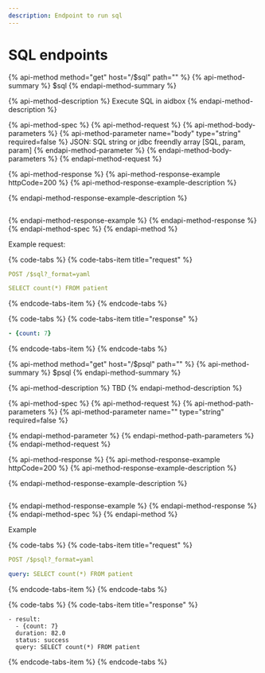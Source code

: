 ```yaml
---
description: Endpoint to run sql
---
```


# SQL endpoints

{% api-method method="get" host="<base-url>/$sql" path="" %}
{% api-method-summary %}
$sql
{% endapi-method-summary %}

{% api-method-description %}
Execute SQL in aidbox
{% endapi-method-description %}

{% api-method-spec %}
{% api-method-request %}
{% api-method-body-parameters %}
{% api-method-parameter name="body" type="string" required=false %}
JSON: SQL string or jdbc freendly array  \[SQL, param, param\]
{% endapi-method-parameter %}
{% endapi-method-body-parameters %}
{% endapi-method-request %}

{% api-method-response %}
{% api-method-response-example httpCode=200 %}
{% api-method-response-example-description %}

{% endapi-method-response-example-description %}

```

```
{% endapi-method-response-example %}
{% endapi-method-response %}
{% endapi-method-spec %}
{% endapi-method %}

Example request:

{% code-tabs %}
{% code-tabs-item title="request" %}
```yaml
POST /$sql?_format=yaml

SELECT count(*) FROM patient
```
{% endcode-tabs-item %}
{% endcode-tabs %}

{% code-tabs %}
{% code-tabs-item title="response" %}
```yaml
- {count: 7}
```
{% endcode-tabs-item %}
{% endcode-tabs %}

{% api-method method="get" host="<base-url>/$psql" path="" %}
{% api-method-summary %}
$psql
{% endapi-method-summary %}

{% api-method-description %}
TBD
{% endapi-method-description %}

{% api-method-spec %}
{% api-method-request %}
{% api-method-path-parameters %}
{% api-method-parameter name="" type="string" required=false %}

{% endapi-method-parameter %}
{% endapi-method-path-parameters %}
{% endapi-method-request %}

{% api-method-response %}
{% api-method-response-example httpCode=200 %}
{% api-method-response-example-description %}

{% endapi-method-response-example-description %}

```

```
{% endapi-method-response-example %}
{% endapi-method-response %}
{% endapi-method-spec %}
{% endapi-method %}

Example

{% code-tabs %}
{% code-tabs-item title="request" %}
```yaml
POST /$psql?_format=yaml

query: SELECT count(*) FROM patient
```
{% endcode-tabs-item %}
{% endcode-tabs %}

{% code-tabs %}
{% code-tabs-item title="response" %}
```text
- result:
  - {count: 7}
  duration: 82.0
  status: success
  query: SELECT count(*) FROM patient
```
{% endcode-tabs-item %}
{% endcode-tabs %}


